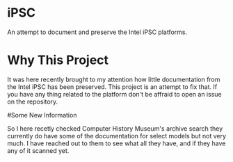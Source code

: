 # iPSC
An attempt to document and preserve the Intel iPSC platforms.

# Why This Project

It was here recently brought to my attention how little documentation from the Intel iPSC has been preserved.
This project is an attempt to fix that.
If you have any thing related to the platform don't be affraid to open an issue on the repository.

#Some New Information

So I here recetly checked Computer History Museum's archive search they currently do have some of the documentation for select models but not very much. 
I have reached out to them to see what all they have, and if they have any of it scanned yet.
